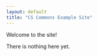 ```yaml
---
layout: default
title: "CS Commons Example Site"
---
```


Welcome to the site!

There is nothing here yet.
